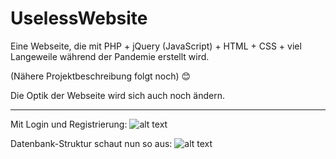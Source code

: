 # UselessWebsite

Eine Webseite, die mit PHP + jQuery (JavaScript) + HTML + CSS + viel Langeweile während der Pandemie erstellt wird. 

(Nähere Projektbeschreibung folgt noch) :blush:

Die Optik der Webseite wird sich auch noch ändern.

-------------------------------------------------------------------------------------------------------------------

Mit Login und Registrierung:
![alt text](https://s18.directupload.net/images/210405/7viw9ryz.jpg) 


Datenbank-Struktur schaut nun so aus:
![alt text](https://s18.directupload.net/images/210327/484nuas8.jpg) 
